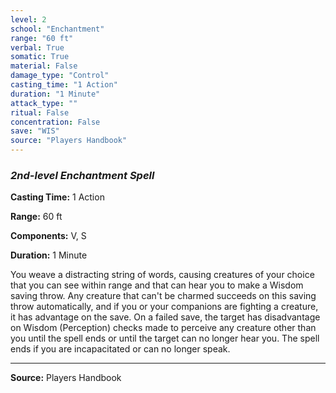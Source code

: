 ```yaml
---
level: 2
school: "Enchantment"
range: "60 ft"
verbal: True
somatic: True
material: False
damage_type: "Control"
casting_time: "1 Action"
duration: "1 Minute"
attack_type: ""
ritual: False
concentration: False
save: "WIS"
source: "Players Handbook"
---
```


### *2nd-level Enchantment Spell*

**Casting Time:** 1 Action

**Range:** 60 ft

**Components:** V, S

**Duration:** 1 Minute

You weave a distracting string of words, causing creatures of your choice that you can see within range and that can hear you to make a Wisdom saving throw. Any creature that can't be charmed succeeds on this saving throw automatically, and if you or your companions are fighting a creature, it has advantage on the save. On a failed save, the target has disadvantage on Wisdom (Perception) checks made to perceive any creature other than you until the spell ends or until the target can no longer hear you. The spell ends if you are incapacitated or can no longer speak.

---
**Source:** Players Handbook
